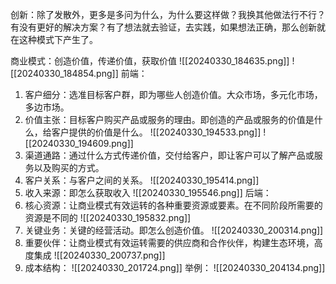 
创新：除了发散外，更多是多问为什么，为什么要这样做？我换其他做法行不行？有没有更好的解决方案？有了想法就去验证，去实践，如果想法正确，那么创新就在这种模式下产生了。


商业模式：创造价值，传递价值，获取价值
![[20240330_184635.png]]
![[20240330_184854.png]]
前端：
1. 客户细分：选准目标客户群，即为哪些人创造价值。大众市场，多元化市场，多边市场。
2. 价值主张：目标客户购买产品或服务的理由。即创造的产品或服务的价值是什么，给客户提供的价值是什么。
![[20240330_194533.png]]
![[20240330_194609.png]]
3. 渠道通路：通过什么方式传递价值，交付给客户，即让客户可以了解产品或服务以及购买的方式。
4.  客户关系：与客户之间的关系。
![[20240330_195414.png]]
5.  收入来源：即怎么获取收入
![[20240330_195546.png]]
后端：
1. 核心资源：让商业模式有效运转的各种重要资源或要素。在不同阶段所需要的资源是不同的
![[20240330_195832.png]]
2. 关键业务：关键的经营活动。即怎么创造价值。
![[20240330_200314.png]]
3.  重要伙伴：让商业模式有效运转需要的供应商和合作伙伴，构建生态环境，高度集成
![[20240330_200737.png]]
4.  成本结构：
![[20240330_201724.png]]
举例：
![[20240330_204134.png]]


